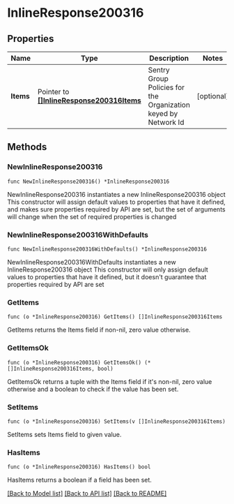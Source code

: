 # InlineResponse200316

## Properties

Name | Type | Description | Notes
------------ | ------------- | ------------- | -------------
**Items** | Pointer to [**[]InlineResponse200316Items**](InlineResponse200316Items.md) | Sentry Group Policies for the Organization keyed by Network Id | [optional] 

## Methods

### NewInlineResponse200316

`func NewInlineResponse200316() *InlineResponse200316`

NewInlineResponse200316 instantiates a new InlineResponse200316 object
This constructor will assign default values to properties that have it defined,
and makes sure properties required by API are set, but the set of arguments
will change when the set of required properties is changed

### NewInlineResponse200316WithDefaults

`func NewInlineResponse200316WithDefaults() *InlineResponse200316`

NewInlineResponse200316WithDefaults instantiates a new InlineResponse200316 object
This constructor will only assign default values to properties that have it defined,
but it doesn't guarantee that properties required by API are set

### GetItems

`func (o *InlineResponse200316) GetItems() []InlineResponse200316Items`

GetItems returns the Items field if non-nil, zero value otherwise.

### GetItemsOk

`func (o *InlineResponse200316) GetItemsOk() (*[]InlineResponse200316Items, bool)`

GetItemsOk returns a tuple with the Items field if it's non-nil, zero value otherwise
and a boolean to check if the value has been set.

### SetItems

`func (o *InlineResponse200316) SetItems(v []InlineResponse200316Items)`

SetItems sets Items field to given value.

### HasItems

`func (o *InlineResponse200316) HasItems() bool`

HasItems returns a boolean if a field has been set.


[[Back to Model list]](../README.md#documentation-for-models) [[Back to API list]](../README.md#documentation-for-api-endpoints) [[Back to README]](../README.md)


